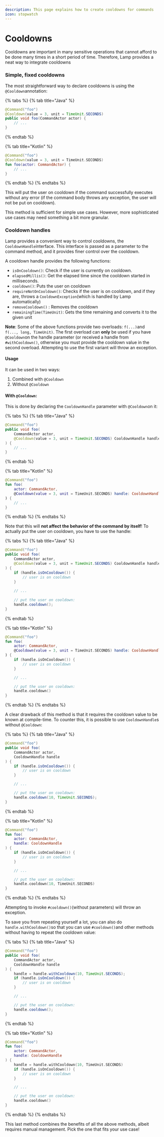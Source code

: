```yaml
---
description: This page explains how to create cooldowns for commands
icon: stopwatch
---
```


# Cooldowns

Cooldowns are important in many sensitive operations that cannot afford to be done many times in a short period of time. Therefore, Lamp provides a neat way to integrate cooldowns



### Simple, fixed cooldowns

The most straightforward way to declare cooldowns is using the `@Cooldown`annotation:

{% tabs %}
{% tab title="Java" %}
```java
@Command("foo")
@Cooldown(value = 3, unit = TimeUnit.SECONDS)
public void foo(CommandActor actor) {
    // ...
}
```
{% endtab %}

{% tab title="Kotlin" %}
```kotlin
@Command("foo")
@Cooldown(value = 3, unit = TimeUnit.SECONDS)
fun foo(actor: CommandActor) {
    // ...
}
```
{% endtab %}
{% endtabs %}

This will put the user on cooldown if the command successfully executes without any error (if the command body throws any exception, the user will not be put on cooldown).



This method is sufficient for simple use cases. However, more sophisticated use cases may need something a bit more granular.

### Cooldown handles

Lamp provides a convenient way to control cooldowns, the `CooldownHandle`interface. This interface is passed as a parameter to the command method, and it provides finer control over the cooldown.

A cooldown handle provides the following functions:

* `isOnCooldown()`: Check if the user is currently on cooldown.
* `elapsedMillis()`: Get the elapsed time since the cooldown started in milliseconds.
* `cooldown()`: Puts the user on cooldown
* `requireNotOnCooldown()`: Checks if the user is on cooldown, and if they are, throws a `CooldownException`(which is handled by Lamp automatically)
* `removeCooldown()` : Removes the cooldown
* `remainingTime(TimeUnit)`: Gets the time remaining and converts it to the given unit

**Note**: Some of the above functions provide two overloads: `f(...)`and `f(..., long, TimeUnit)`. The first overload can **only** be used if you have `@Cooldown`on the handle parameter (or received a handle from `#withCooldown()`, otherwise you must provide the cooldown value in the second overload. Attempting to use the first variant will throw an exception.



#### Usage

It can be used in two ways:

1. Combined with `@Cooldown`
2. Without `@Cooldown`

#### With `@Cooldown`:

This is done by declaring the `CooldownHandle` parameter with `@Cooldown`on it:

{% tabs %}
{% tab title="Java" %}
```java
@Command("foo")
public void foo(
    CommandActor actor,
    @Cooldown(value = 3, unit = TimeUnit.SECONDS) CooldownHandle handle
) {
    // ...
}
```
{% endtab %}

{% tab title="Kotlin" %}
```kotlin
@Command("foo")
fun foo(
    actor: CommandActor,
    @Cooldown(value = 3, unit = TimeUnit.SECONDS) handle: CooldownHandle
) {
    // ...
}
```
{% endtab %}
{% endtabs %}

Note that this will **not affect the behavior of the command by itself**! To actually put the user on cooldown, you have to use the handle:

{% tabs %}
{% tab title="Java" %}
```java
@Command("foo")
public void foo(
    CommandActor actor,
    @Cooldown(value = 3, unit = TimeUnit.SECONDS) CooldownHandle handle
) {
    if (handle.isOnCooldown()) {
        // user is on cooldown
    }
    
    // ...
    
    // put the user on cooldown:
    handle.cooldown();
}

```
{% endtab %}

{% tab title="Kotlin" %}
```kotlin
@Command("foo")
fun foo(
    actor: CommandActor,
    @Cooldown(value = 3, unit = TimeUnit.SECONDS) handle: CooldownHandle
) {
    if (handle.isOnCooldown()) {
        // user is on cooldown
    }

    // ...

    // put the user on cooldown:
    handle.cooldown()
}
```
{% endtab %}
{% endtabs %}

A clear drawback of this method is that it requires the cooldown value to be known at compile-time. To counter this, it is possible to use `CooldownHandle`s without `@Cooldown`:

{% tabs %}
{% tab title="Java" %}
```java
@Command("foo")
public void foo(
    CommandActor actor,
    CooldownHandle handle
) {
    if (handle.isOnCooldown()) {
        // user is on cooldown
    }

    // ...

    // put the user on cooldown:
    handle.cooldown(10, TimeUnit.SECONDS);
}

```
{% endtab %}

{% tab title="Kotlin" %}
```kotlin
@Command("foo")
fun foo(
    actor: CommandActor,
    handle: CooldownHandle
) {
    if (handle.isOnCooldown()) {
        // user is on cooldown
    }

    // ...

    // put the user on cooldown:
    handle.cooldown(10, TimeUnit.SECONDS)
}

```
{% endtab %}
{% endtabs %}

Attempting to invoke `#cooldown()`(without parameters) will throw an exception.

To save you from repeating yourself a lot, you can also do `handle.withCooldown()`so that you can use `#cooldown()`and other methods without having to repeat the cooldown value:

{% tabs %}
{% tab title="Java" %}
```java
@Command("foo")
public void foo(
    CommandActor actor,
    CooldownHandle handle
) {
    handle = handle.withCooldown(10, TimeUnit.SECONDS);
    if (handle.isOnCooldown()) {
        // user is on cooldown
    }

    // ...

    // put the user on cooldown:
    handle.cooldown();
}
```
{% endtab %}

{% tab title="Kotlin" %}
```kotlin
@Command("foo")
fun foo(
    actor: CommandActor,
    handle: CooldownHandle
) {
    handle = handle.withCooldown(10, TimeUnit.SECONDS)
    if (handle.isOnCooldown()) {
        // user is on cooldown
    }

    // ...

    // put the user on cooldown:
    handle.cooldown()
}
```
{% endtab %}
{% endtabs %}

This last method combines the benefits of all the above methods, albeit requires manual management. Pick the one that fits your use case!
